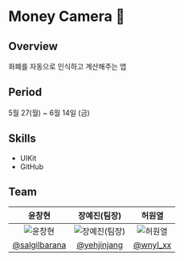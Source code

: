# Money Camera 📸


## Overview
화폐를 자동으로 인식하고 계산해주는 앱

## Period
 5월 27(월) ~ 6월 14일 (금) 

## Skills
- UIKit
- GitHub

## Team

|  윤창현   |   장예진(팀장)   |   허원열   | 
|:---:|:---:|:---:|
| ![윤창현](https://avatars.githubusercontent.com/u/39834903?v=4) | ![장예진(팀장)](https://avatars.githubusercontent.com/u/101628142?v=4) | ![허원열](https://avatars.githubusercontent.com/u/105417766?v=4) |
| [@salgilbarana](https://github.com/salgilbarana) | [@yehjinjang](https://github.com/yehjinjang) | [@wnyl_xx](https://github.com/wnylxx) |
